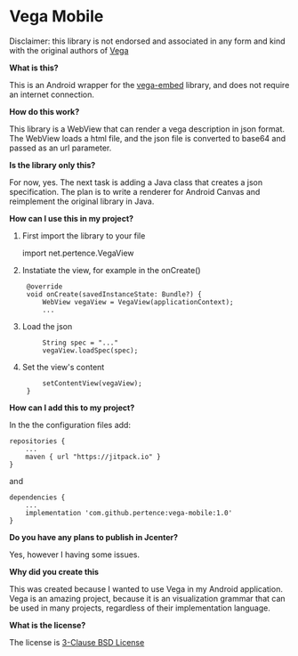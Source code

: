 # Vega Mobile

Disclaimer: this library is not endorsed and associated in any form and kind with the original authors of [Vega](https://vega.github.io/vega)

**What is this?**

This is an Android wrapper for the [vega-embed](https://github.com/vega/vega-embed) library, and does not require an internet connection.

**How do this work?**

This library is a WebView that can render a vega description in json format. The WebView loads a html file, and the json file is converted to base64 and passed as an url parameter.

**Is the library only this?**

For now, yes. The next task is adding a Java class that creates a json specification. The plan is to write a renderer for Android Canvas and reimplement the original library in Java.

**How can I use this in my project?**

1. First import the library to your file

    import net.pertence.VegaView
    
2. Instatiate the view, for example in the onCreate()

        @override
        void onCreate(savedInstanceState: Bundle?) {
            WebView vegaView = VegaView(applicationContext);
            ...

3. Load the json

            String spec = "..."
            vegaView.loadSpec(spec);
        
4. Set the view's content

            setContentView(vegaView);
        }
    
**How can I add this to my project?**

In the the configuration files add:

    repositories {
        ...
        maven { url "https://jitpack.io" }
    }
  
and

    dependencies {
        ...
        implementation 'com.github.pertence:vega-mobile:1.0'
    }
  
**Do you have any plans to publish in Jcenter?**

Yes, however I having some issues.

**Why did you create this**

This was created because I wanted to use Vega in my Android application. Vega is an amazing project, because it is an visualization grammar that can be used in many projects, regardless of their implementation language.

**What is the license?**

The license is [3-Clause BSD License](https://opensource.org/licenses/BSD-3-Clause)

